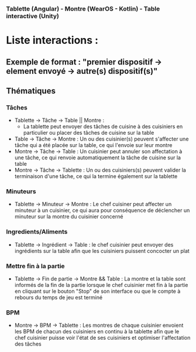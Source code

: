 ### Tablette (Angular) - Montre (WearOS - Kotlin) - Table interactive (Unity)

# Liste interactions :

## Exemple de format : "premier dispositif -> element envoyé -> autre(s) dispositif(s)"

## Thématiques

### Tâches

- Tablette -> Tâche -> Table || Montre : 
  - La tablette peut envoyer des tâches de cuisine à des cuisiniers en particulier ou placer des tâches de cuisine sur la table
- Table -> Tâche -> Montre : Un ou des cuisinier(s) peuvent s'affecter une tâche qui a été placée sur la table, ce qui l'envoie sur leur montre
- Montre -> Tâche -> Table : Un cuisinier peut annuler son affectation à une tâche, ce qui renvoie automatiquement la tâche de cuisine sur la table
- Montre -> Tâche -> Tablette : Un ou des cuisiniers(s) peuvent valider la terminaison d'une tâche, ce qui la termine également sur la tablette

### Minuteurs

- Tablette -> Minuteur -> Montre : Le chef cuisiner peut affecter un minuteur à un cuisinier, ce qui aura pour conséquence de déclencher un minuteur sur la montre du cuisinier concerné

### Ingredients/Aliments

- Tablette -> Ingrédient -> Table : le chef cuisinier peut envoyer des ingrédients sur la table afin que les cuisiniers puissent concocter un plat

### Mettre fin à la partie

- Tablette -> Fin de partie -> Montre && Table : La montre et la table sont informés de la fin de la partie lorsque le chef cuisinier met fin à la partie en cliquant sur le bouton "Stop" de son interface ou que le compte à rebours du temps de jeu est terminé

### BPM

- Montre -> BPM -> Tablette : Les montres de chaque cuisinier envoient les BPM de chacun des cuisiniers en continu à la tablette afin que le chef cuisinier puisse voir l'état de ses cuisiniers et optimiser l'affectation des tâches



